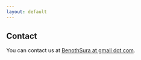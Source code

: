 ```yaml
---
layout: default
---
```


## Contact

You can contact us at [BenothSura at gmail dot com](mailto:benothsura@gmail.com).
